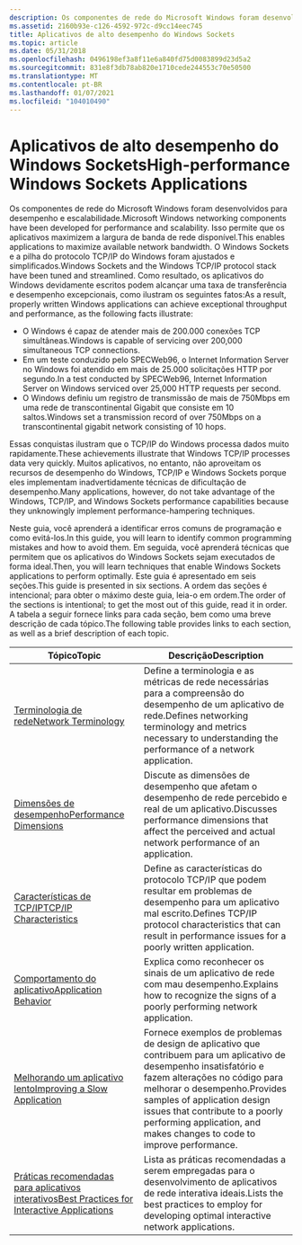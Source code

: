 ```yaml
---
description: Os componentes de rede do Microsoft Windows foram desenvolvidos para desempenho e escalabilidade.
ms.assetid: 2160b93e-c126-4592-972c-d9cc14eec745
title: Aplicativos de alto desempenho do Windows Sockets
ms.topic: article
ms.date: 05/31/2018
ms.openlocfilehash: 0496198ef3a8f11e6a840fd75d0083899d23d5a2
ms.sourcegitcommit: 831e8f3db78ab820e1710cede244553c70e50500
ms.translationtype: MT
ms.contentlocale: pt-BR
ms.lasthandoff: 01/07/2021
ms.locfileid: "104010490"
---
```

# <a name="high-performance-windows-sockets-applications"></a><span data-ttu-id="cc8e2-103">Aplicativos de alto desempenho do Windows Sockets</span><span class="sxs-lookup"><span data-stu-id="cc8e2-103">High-performance Windows Sockets Applications</span></span>

<span data-ttu-id="cc8e2-104">Os componentes de rede do Microsoft Windows foram desenvolvidos para desempenho e escalabilidade.</span><span class="sxs-lookup"><span data-stu-id="cc8e2-104">Microsoft Windows networking components have been developed for performance and scalability.</span></span> <span data-ttu-id="cc8e2-105">Isso permite que os aplicativos maximizem a largura de banda de rede disponível.</span><span class="sxs-lookup"><span data-stu-id="cc8e2-105">This enables applications to maximize available network bandwidth.</span></span> <span data-ttu-id="cc8e2-106">O Windows Sockets e a pilha do protocolo TCP/IP do Windows foram ajustados e simplificados.</span><span class="sxs-lookup"><span data-stu-id="cc8e2-106">Windows Sockets and the Windows TCP/IP protocol stack have been tuned and streamlined.</span></span> <span data-ttu-id="cc8e2-107">Como resultado, os aplicativos do Windows devidamente escritos podem alcançar uma taxa de transferência e desempenho excepcionais, como ilustram os seguintes fatos:</span><span class="sxs-lookup"><span data-stu-id="cc8e2-107">As a result, properly written Windows applications can achieve exceptional throughput and performance, as the following facts illustrate:</span></span>

-   <span data-ttu-id="cc8e2-108">O Windows é capaz de atender mais de 200.000 conexões TCP simultâneas.</span><span class="sxs-lookup"><span data-stu-id="cc8e2-108">Windows is capable of servicing over 200,000 simultaneous TCP connections.</span></span>
-   <span data-ttu-id="cc8e2-109">Em um teste conduzido pelo SPECWeb96, o Internet Information Server no Windows foi atendido em mais de 25.000 solicitações HTTP por segundo.</span><span class="sxs-lookup"><span data-stu-id="cc8e2-109">In a test conducted by SPECWeb96, Internet Information Server on Windows serviced over 25,000 HTTP requests per second.</span></span>
-   <span data-ttu-id="cc8e2-110">O Windows definiu um registro de transmissão de mais de 750Mbps em uma rede de transcontinental Gigabit que consiste em 10 saltos.</span><span class="sxs-lookup"><span data-stu-id="cc8e2-110">Windows set a transmission record of over 750Mbps on a transcontinental gigabit network consisting of 10 hops.</span></span>

<span data-ttu-id="cc8e2-111">Essas conquistas ilustram que o TCP/IP do Windows processa dados muito rapidamente.</span><span class="sxs-lookup"><span data-stu-id="cc8e2-111">These achievements illustrate that Windows TCP/IP processes data very quickly.</span></span> <span data-ttu-id="cc8e2-112">Muitos aplicativos, no entanto, não aproveitam os recursos de desempenho do Windows, TCP/IP e Windows Sockets porque eles implementam inadvertidamente técnicas de dificultação de desempenho.</span><span class="sxs-lookup"><span data-stu-id="cc8e2-112">Many applications, however, do not take advantage of the Windows, TCP/IP, and Windows Sockets performance capabilities because they unknowingly implement performance-hampering techniques.</span></span>

<span data-ttu-id="cc8e2-113">Neste guia, você aprenderá a identificar erros comuns de programação e como evitá-los.</span><span class="sxs-lookup"><span data-stu-id="cc8e2-113">In this guide, you will learn to identify common programming mistakes and how to avoid them.</span></span> <span data-ttu-id="cc8e2-114">Em seguida, você aprenderá técnicas que permitem que os aplicativos do Windows Sockets sejam executados de forma ideal.</span><span class="sxs-lookup"><span data-stu-id="cc8e2-114">Then, you will learn techniques that enable Windows Sockets applications to perform optimally.</span></span> <span data-ttu-id="cc8e2-115">Este guia é apresentado em seis seções.</span><span class="sxs-lookup"><span data-stu-id="cc8e2-115">This guide is presented in six sections.</span></span> <span data-ttu-id="cc8e2-116">A ordem das seções é intencional; para obter o máximo deste guia, leia-o em ordem.</span><span class="sxs-lookup"><span data-stu-id="cc8e2-116">The order of the sections is intentional; to get the most out of this guide, read it in order.</span></span> <span data-ttu-id="cc8e2-117">A tabela a seguir fornece links para cada seção, bem como uma breve descrição de cada tópico.</span><span class="sxs-lookup"><span data-stu-id="cc8e2-117">The following table provides links to each section, as well as a brief description of each topic.</span></span>



| <span data-ttu-id="cc8e2-118">Tópico</span><span class="sxs-lookup"><span data-stu-id="cc8e2-118">Topic</span></span>                                                                                            | <span data-ttu-id="cc8e2-119">Descrição</span><span class="sxs-lookup"><span data-stu-id="cc8e2-119">Description</span></span>                                                                                                                                         |
|--------------------------------------------------------------------------------------------------|-----------------------------------------------------------------------------------------------------------------------------------------------------|
| [<span data-ttu-id="cc8e2-120">Terminologia de rede</span><span class="sxs-lookup"><span data-stu-id="cc8e2-120">Network Terminology</span></span>](network-terminology-2.md)                                                 | <span data-ttu-id="cc8e2-121">Define a terminologia e as métricas de rede necessárias para a compreensão do desempenho de um aplicativo de rede.</span><span class="sxs-lookup"><span data-stu-id="cc8e2-121">Defines networking terminology and metrics necessary to understanding the performance of a network application.</span></span>                                     |
| [<span data-ttu-id="cc8e2-122">Dimensões de desempenho</span><span class="sxs-lookup"><span data-stu-id="cc8e2-122">Performance Dimensions</span></span>](performance-dimensions-2.md)                                           | <span data-ttu-id="cc8e2-123">Discute as dimensões de desempenho que afetam o desempenho de rede percebido e real de um aplicativo.</span><span class="sxs-lookup"><span data-stu-id="cc8e2-123">Discusses performance dimensions that affect the perceived and actual network performance of an application.</span></span>                                        |
| [<span data-ttu-id="cc8e2-124">Características de TCP/IP</span><span class="sxs-lookup"><span data-stu-id="cc8e2-124">TCP/IP Characteristics</span></span>](tcp-ip-characteristics-2.md)                                           | <span data-ttu-id="cc8e2-125">Define as características do protocolo TCP/IP que podem resultar em problemas de desempenho para um aplicativo mal escrito.</span><span class="sxs-lookup"><span data-stu-id="cc8e2-125">Defines TCP/IP protocol characteristics that can result in performance issues for a poorly written application.</span></span>                                     |
| [<span data-ttu-id="cc8e2-126">Comportamento do aplicativo</span><span class="sxs-lookup"><span data-stu-id="cc8e2-126">Application Behavior</span></span>](application-behavior-2.md)                                               | <span data-ttu-id="cc8e2-127">Explica como reconhecer os sinais de um aplicativo de rede com mau desempenho.</span><span class="sxs-lookup"><span data-stu-id="cc8e2-127">Explains how to recognize the signs of a poorly performing network application.</span></span>                                                                     |
| [<span data-ttu-id="cc8e2-128">Melhorando um aplicativo lento</span><span class="sxs-lookup"><span data-stu-id="cc8e2-128">Improving a Slow Application</span></span>](improving-a-slow-application-2.md)                               | <span data-ttu-id="cc8e2-129">Fornece exemplos de problemas de design de aplicativo que contribuem para um aplicativo de desempenho insatisfatório e fazem alterações no código para melhorar o desempenho.</span><span class="sxs-lookup"><span data-stu-id="cc8e2-129">Provides samples of application design issues that contribute to a poorly performing application, and makes changes to code to improve performance.</span></span> |
| [<span data-ttu-id="cc8e2-130">Práticas recomendadas para aplicativos interativos</span><span class="sxs-lookup"><span data-stu-id="cc8e2-130">Best Practices for Interactive Applications</span></span>](best-practices-for-interactive-applications-2.md) | <span data-ttu-id="cc8e2-131">Lista as práticas recomendadas a serem empregadas para o desenvolvimento de aplicativos de rede interativa ideais.</span><span class="sxs-lookup"><span data-stu-id="cc8e2-131">Lists the best practices to employ for developing optimal interactive network applications.</span></span>                                                         |



 

 

 



